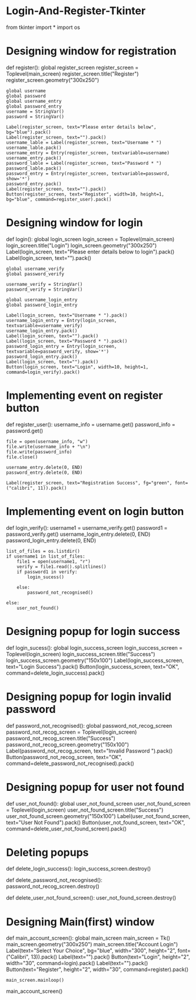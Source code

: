 # Login-And-Register-Tkinter
from tkinter import *
import os


# Designing window for registration

def register():
    global register_screen
    register_screen = Toplevel(main_screen)
    register_screen.title("Register")
    register_screen.geometry("300x250")

    global username
    global password
    global username_entry
    global password_entry
    username = StringVar()
    password = StringVar()

    Label(register_screen, text="Please enter details below", bg="blue").pack()
    Label(register_screen, text="").pack()
    username_lable = Label(register_screen, text="Username * ")
    username_lable.pack()
    username_entry = Entry(register_screen, textvariable=username)
    username_entry.pack()
    password_lable = Label(register_screen, text="Password * ")
    password_lable.pack()
    password_entry = Entry(register_screen, textvariable=password, show='*')
    password_entry.pack()
    Label(register_screen, text="").pack()
    Button(register_screen, text="Register", width=10, height=1, bg="blue", command=register_user).pack()


# Designing window for login

def login():
    global login_screen
    login_screen = Toplevel(main_screen)
    login_screen.title("Login")
    login_screen.geometry("300x250")
    Label(login_screen, text="Please enter details below to login").pack()
    Label(login_screen, text="").pack()

    global username_verify
    global password_verify

    username_verify = StringVar()
    password_verify = StringVar()

    global username_login_entry
    global password_login_entry

    Label(login_screen, text="Username * ").pack()
    username_login_entry = Entry(login_screen, textvariable=username_verify)
    username_login_entry.pack()
    Label(login_screen, text="").pack()
    Label(login_screen, text="Password * ").pack()
    password_login_entry = Entry(login_screen, textvariable=password_verify, show='*')
    password_login_entry.pack()
    Label(login_screen, text="").pack()
    Button(login_screen, text="Login", width=10, height=1, command=login_verify).pack()


# Implementing event on register button

def register_user():
    username_info = username.get()
    password_info = password.get()

    file = open(username_info, "w")
    file.write(username_info + "\n")
    file.write(password_info)
    file.close()

    username_entry.delete(0, END)
    password_entry.delete(0, END)

    Label(register_screen, text="Registration Success", fg="green", font=("calibri", 11)).pack()


# Implementing event on login button

def login_verify():
    username1 = username_verify.get()
    password1 = password_verify.get()
    username_login_entry.delete(0, END)
    password_login_entry.delete(0, END)

    list_of_files = os.listdir()
    if username1 in list_of_files:
        file1 = open(username1, "r")
        verify = file1.read().splitlines()
        if password1 in verify:
            login_sucess()

        else:
            password_not_recognised()

    else:
        user_not_found()


# Designing popup for login success

def login_sucess():
    global login_success_screen
    login_success_screen = Toplevel(login_screen)
    login_success_screen.title("Success")
    login_success_screen.geometry("150x100")
    Label(login_success_screen, text="Login Success").pack()
    Button(login_success_screen, text="OK", command=delete_login_success).pack()


# Designing popup for login invalid password

def password_not_recognised():
    global password_not_recog_screen
    password_not_recog_screen = Toplevel(login_screen)
    password_not_recog_screen.title("Success")
    password_not_recog_screen.geometry("150x100")
    Label(password_not_recog_screen, text="Invalid Password ").pack()
    Button(password_not_recog_screen, text="OK", command=delete_password_not_recognised).pack()


# Designing popup for user not found

def user_not_found():
    global user_not_found_screen
    user_not_found_screen = Toplevel(login_screen)
    user_not_found_screen.title("Success")
    user_not_found_screen.geometry("150x100")
    Label(user_not_found_screen, text="User Not Found").pack()
    Button(user_not_found_screen, text="OK", command=delete_user_not_found_screen).pack()


# Deleting popups

def delete_login_success():
    login_success_screen.destroy()


def delete_password_not_recognised():
    password_not_recog_screen.destroy()


def delete_user_not_found_screen():
    user_not_found_screen.destroy()


# Designing Main(first) window

def main_account_screen():
    global main_screen
    main_screen = Tk()
    main_screen.geometry("300x250")
    main_screen.title("Account Login")
    Label(text="Select Your Choice", bg="blue", width="300", height="2", font=("Calibri", 13)).pack()
    Label(text="").pack()
    Button(text="Login", height="2", width="30", command=login).pack()
    Label(text="").pack()
    Button(text="Register", height="2", width="30", command=register).pack()

    main_screen.mainloop()


main_account_screen()
